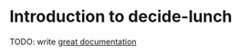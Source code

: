 # Introduction to decide-lunch

TODO: write [great documentation](http://jacobian.org/writing/what-to-write/)
